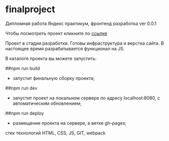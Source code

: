 # finalproject
Дипломная работа Яндекс практикум, фронтенд разработка
ver 0.0.1

Чтобы посмотреть проект кликните по [ссылке](https://haneulsky.github.io/finalproject/)

Проект в стадии разработки. Готовы инфраструктура и верстка сайта. В настоящее время разрабатывается функционал на JS.

В каталоге проекта вы можете запустить:

##npm run build

* запустит финальную сборку проекта;

##npm run dev

* запустит проект на локальном сервере по адресу localhost:8080, с автоматическим обновлением;

##npm run deploy

* размещение проекта на сервере, в ветке gh-pages;


стек технологий HTML, CSS, JS, GIT, webpack
